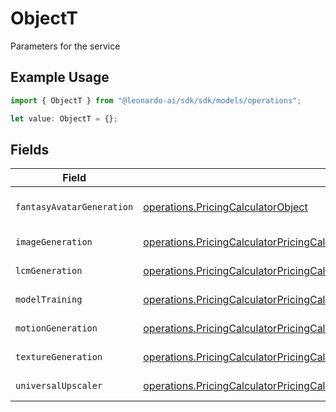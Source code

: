 # ObjectT

Parameters for the service

## Example Usage

```typescript
import { ObjectT } from "@leonardo-ai/sdk/sdk/models/operations";

let value: ObjectT = {};
```

## Fields

| Field                                                                                                                                                                                                                             | Type                                                                                                                                                                                                                              | Required                                                                                                                                                                                                                          | Description                                                                                                                                                                                                                       |
| --------------------------------------------------------------------------------------------------------------------------------------------------------------------------------------------------------------------------------- | --------------------------------------------------------------------------------------------------------------------------------------------------------------------------------------------------------------------------------- | --------------------------------------------------------------------------------------------------------------------------------------------------------------------------------------------------------------------------------- | --------------------------------------------------------------------------------------------------------------------------------------------------------------------------------------------------------------------------------- |
| `fantasyAvatarGeneration`                                                                                                                                                                                                         | [operations.PricingCalculatorObject](../../../sdk/models/operations/pricingcalculatorobject.md)                                                                                                                                   | :heavy_minus_sign:                                                                                                                                                                                                                | Parameters for FANTASY_AVATAR_GENERATION service                                                                                                                                                                                  |
| `imageGeneration`                                                                                                                                                                                                                 | [operations.PricingCalculatorPricingCalculatorObject](../../../sdk/models/operations/pricingcalculatorpricingcalculatorobject.md)                                                                                                 | :heavy_minus_sign:                                                                                                                                                                                                                | Parameters for IMAGE_GENERATION service                                                                                                                                                                                           |
| `lcmGeneration`                                                                                                                                                                                                                   | [operations.PricingCalculatorPricingCalculatorRequestObject](../../../sdk/models/operations/pricingcalculatorpricingcalculatorrequestobject.md)                                                                                   | :heavy_minus_sign:                                                                                                                                                                                                                | Parameters for LCM_GENERATION service                                                                                                                                                                                             |
| `modelTraining`                                                                                                                                                                                                                   | [operations.PricingCalculatorPricingCalculatorRequestRequestBodyObject](../../../sdk/models/operations/pricingcalculatorpricingcalculatorrequestrequestbodyobject.md)                                                             | :heavy_minus_sign:                                                                                                                                                                                                                | Parameters for MODEL_TRAINING service                                                                                                                                                                                             |
| `motionGeneration`                                                                                                                                                                                                                | [operations.PricingCalculatorPricingCalculatorRequestRequestBodyServiceParamsObject](../../../sdk/models/operations/pricingcalculatorpricingcalculatorrequestrequestbodyserviceparamsobject.md)                                   | :heavy_minus_sign:                                                                                                                                                                                                                | Parameters for MOTION_GENERATION service                                                                                                                                                                                          |
| `textureGeneration`                                                                                                                                                                                                               | [operations.PricingCalculatorPricingCalculatorRequestRequestBodyServiceParamsTEXTUREGENERATIONObject](../../../sdk/models/operations/pricingcalculatorpricingcalculatorrequestrequestbodyserviceparamstexturegenerationobject.md) | :heavy_minus_sign:                                                                                                                                                                                                                | Parameters for TEXTURE_GENERATION service                                                                                                                                                                                         |
| `universalUpscaler`                                                                                                                                                                                                               | [operations.PricingCalculatorPricingCalculatorRequestRequestBodyServiceParamsUNIVERSALUPSCALERObject](../../../sdk/models/operations/pricingcalculatorpricingcalculatorrequestrequestbodyserviceparamsuniversalupscalerobject.md) | :heavy_minus_sign:                                                                                                                                                                                                                | Parameters for UNIVERSAL_UPSCALER service                                                                                                                                                                                         |